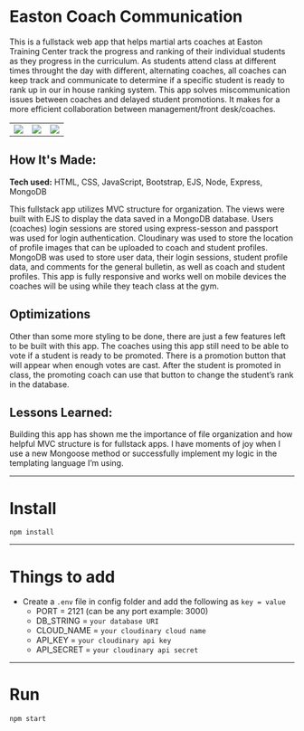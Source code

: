 # Easton Coach Communication

This is a fullstack web app that helps martial arts coaches at Easton Training Center track the progress and ranking of their individual students as they progress in the curriculum. As students attend class at different times throught the day with different, alternating coaches, all coaches can keep track and communicate to determine if a specific student is ready to rank up in our in house ranking system. This app solves miscommunication issues between coaches and delayed student promotions. It makes for a more efficient collaboration between management/front desk/coaches. 

<table>
  <tr>
    <td width="33.3%"  style="align:center;" valign="top">
        <img src="https://user-images.githubusercontent.com/73509044/206628239-c5640b29-4086-4c09-862e-b63b72ceef05.gif">
    </td>
    <td width="33.3%" valign="top">
        <img src="https://user-images.githubusercontent.com/73509044/206628224-2d4bf36f-6ed9-4e2a-afff-369b7af4cec6.gif">
    </td>
    <td width="33.3%" valign="top">
        <img src="https://user-images.githubusercontent.com/73509044/206628249-497dc36e-4561-49ec-ab31-76f1ca93e973.gif">
    </td>
  </tr>
</table>

## How It's Made:

**Tech used:** HTML, CSS, JavaScript, Bootstrap, EJS, Node, Express, MongoDB

This fullstack app utilizes MVC structure for organization. The views were built with EJS to display the data saved in a MongoDB database. Users (coaches) login sessions are stored using express-sesson and passport was used for login authentication. Cloudinary was used to store the location of profile images that can be uploaded to coach and student profiles. MongoDB was used to store user data, their login sessions, student profile data, and comments for the general bulletin, as well as coach and student profiles. This app is fully responsive and works well on mobile devices the coaches will be using while they teach class at the gym.
  

## Optimizations

Other than some more styling to be done, there are just a few features left to be built with this app. The coaches using this app still need to be able to vote if a student is ready to be promoted. There is a promotion button that will appear when enough votes are cast. After the student is promoted in class, the promoting coach can use that button to change the student’s rank in the database. 

## Lessons Learned:

Building this app has shown me the importance of file organization and how helpful MVC structure is for fullstack apps. I have moments of joy when I use a new Mongoose method or successfully implement my logic in the templating language I’m using.

---

# Install

`npm install`

---

# Things to add

- Create a `.env` file in config folder and add the following as `key = value`
  - PORT = 2121 (can be any port example: 3000)
  - DB_STRING = `your database URI`
  - CLOUD_NAME = `your cloudinary cloud name`
  - API_KEY = `your cloudinary api key`
  - API_SECRET = `your cloudinary api secret`

---

# Run

`npm start`
